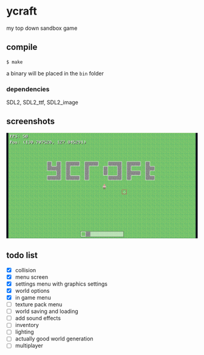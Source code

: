 # ycraft
my top down sandbox game

## compile
```
$ make
```

a binary will be placed in the `bin` folder

### dependencies
SDL2, SDL2_ttf, SDL2_image

## screenshots
<img src="/img/screenshot.png">

## todo list
- [X] collision
- [X] menu screen
- [X] settings menu with graphics settings
- [X] world options
- [X] in game menu
- [ ] texture pack menu
- [ ] world saving and loading
- [ ] add sound effects
- [ ] inventory
- [ ] lighting
- [ ] actually good world generation
- [ ] multiplayer
